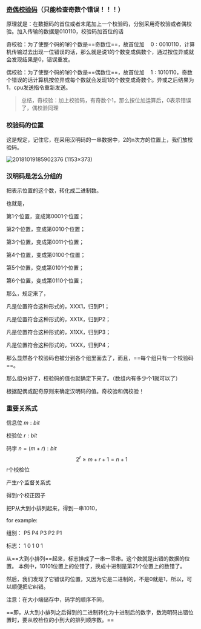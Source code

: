 ### [奇偶校验码](https://so.csdn.net/so/search?q=奇偶校验码&spm=1001.2101.3001.7020)（只能检查奇数个错误！！！）

原理就是：在数据码的首位或者末尾加上一个校验码，分别采用奇校验或者偶校验。加入传输的数据是010110，校验码加首位的话

奇校验：为了使整个码的1的个数是==奇数位==，故首位加$\quad 0:0010110$，计算机传输过去出现一位错误的话，那么就是说1的个数变成偶数个，通过按位异或就会发现结果是0，错误重发。

偶校验：为了使整个码的1的个数是==偶数位==，故首位加$\quad 1:1010110$，奇数个错误的话计算机按位异或每个数就会发现1的个数变成奇数个。异或之后结果为1，cpu发送指令重新发送。

> 总结，奇校验：加上校验码，有奇数个1，那么按位加运算后，0表示错误了，偶校验同理

### 校验码的位置

这是规定，记住它，在采用汉明码的一串数据中，2的n次方的位置上，我们放校验码。

![20181019185902376 (1153×373)](../images/70)

### 汉明码是怎么分组的
把表示位置的这个数，转化成二进制数。

也就是，

第1个位置，变成第0001个位置；

第2个位置，变成第0010个位置；

第3个位置，变成第0011个位置；

第4个位置，变成第0100个位置；

第5个位置，变成第0101个位置；

第6个位置，变成第0110个位置；

那么，规定来了，

凡是位置符合这种形式的，XXX1，归到P1；

凡是位置符合这种形式的，XX1X，归到P2；

凡是位置符合这种形式的，X1XX，归到P3；

凡是位置符合这种形式的，1XXX，归到P4；

那么显然各个校验码也被分到各个组里面去了，而且，==每个组只有一个校验码==。

那么组分好了，校验码的值也就确定下来了。（数组内有多少个1就可以了）

根据配偶或配奇原则来确定汉明码的值。奇校验和偶校验！

### 重要关系式

信息位 $m:bit$

校验位 $r:bit$

码字 $n=(m+r):bit$
$$
2^r\ge m+r+1=n+1
$$
r个校检位

产生r个监督关系式

得到r个校正因子



把P从大到小排列起来，得到一串1010，

for example:

组别：        P5   P4   P3   P2   P1

标志：         1      0      1     0     1

从==大到小排列==起来，标志排成了一串一零串。这个数就是出错的数据的位置。
本例中，10101位置上的位错了，换成十进制是第21个位置上的数错了。

然后，我们发现了它错误的位置，又因为它是二进制的，不是0就是1，所以，可以顺便把它纠错。



注意：在大小端储存中，码字的顺序不同，

==即，从大到小排列之后得到的二进制转化为十进制后的数字，数海明码出错位置时，要从校检位的小到大的排列顺序数。==
